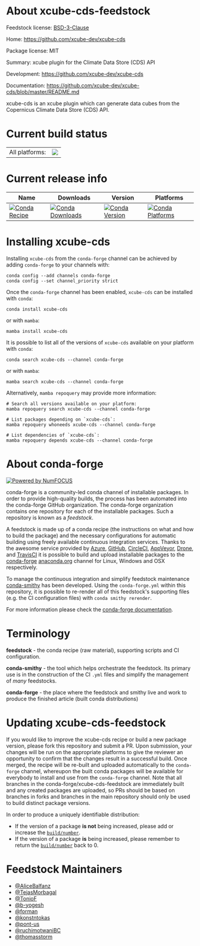 About xcube-cds-feedstock
=========================

Feedstock license: [BSD-3-Clause](https://github.com/conda-forge/xcube-cds-feedstock/blob/main/LICENSE.txt)

Home: https://github.com/xcube-dev/xcube-cds

Package license: MIT

Summary: xcube plugin for the Climate Data Store (CDS) API

Development: https://github.com/xcube-dev/xcube-cds

Documentation: https://github.com/xcube-dev/xcube-cds/blob/master/README.md

xcube-cds is an xcube plugin which can generate data cubes from the Copernicus Climate Data Store (CDS) API.

Current build status
====================


<table><tr><td>All platforms:</td>
    <td>
      <a href="https://dev.azure.com/conda-forge/feedstock-builds/_build/latest?definitionId=10177&branchName=main">
        <img src="https://dev.azure.com/conda-forge/feedstock-builds/_apis/build/status/xcube-cds-feedstock?branchName=main">
      </a>
    </td>
  </tr>
</table>

Current release info
====================

| Name | Downloads | Version | Platforms |
| --- | --- | --- | --- |
| [![Conda Recipe](https://img.shields.io/badge/recipe-xcube--cds-green.svg)](https://anaconda.org/conda-forge/xcube-cds) | [![Conda Downloads](https://img.shields.io/conda/dn/conda-forge/xcube-cds.svg)](https://anaconda.org/conda-forge/xcube-cds) | [![Conda Version](https://img.shields.io/conda/vn/conda-forge/xcube-cds.svg)](https://anaconda.org/conda-forge/xcube-cds) | [![Conda Platforms](https://img.shields.io/conda/pn/conda-forge/xcube-cds.svg)](https://anaconda.org/conda-forge/xcube-cds) |

Installing xcube-cds
====================

Installing `xcube-cds` from the `conda-forge` channel can be achieved by adding `conda-forge` to your channels with:

```
conda config --add channels conda-forge
conda config --set channel_priority strict
```

Once the `conda-forge` channel has been enabled, `xcube-cds` can be installed with `conda`:

```
conda install xcube-cds
```

or with `mamba`:

```
mamba install xcube-cds
```

It is possible to list all of the versions of `xcube-cds` available on your platform with `conda`:

```
conda search xcube-cds --channel conda-forge
```

or with `mamba`:

```
mamba search xcube-cds --channel conda-forge
```

Alternatively, `mamba repoquery` may provide more information:

```
# Search all versions available on your platform:
mamba repoquery search xcube-cds --channel conda-forge

# List packages depending on `xcube-cds`:
mamba repoquery whoneeds xcube-cds --channel conda-forge

# List dependencies of `xcube-cds`:
mamba repoquery depends xcube-cds --channel conda-forge
```


About conda-forge
=================

[![Powered by
NumFOCUS](https://img.shields.io/badge/powered%20by-NumFOCUS-orange.svg?style=flat&colorA=E1523D&colorB=007D8A)](https://numfocus.org)

conda-forge is a community-led conda channel of installable packages.
In order to provide high-quality builds, the process has been automated into the
conda-forge GitHub organization. The conda-forge organization contains one repository
for each of the installable packages. Such a repository is known as a *feedstock*.

A feedstock is made up of a conda recipe (the instructions on what and how to build
the package) and the necessary configurations for automatic building using freely
available continuous integration services. Thanks to the awesome service provided by
[Azure](https://azure.microsoft.com/en-us/services/devops/), [GitHub](https://github.com/),
[CircleCI](https://circleci.com/), [AppVeyor](https://www.appveyor.com/),
[Drone](https://cloud.drone.io/welcome), and [TravisCI](https://travis-ci.com/)
it is possible to build and upload installable packages to the
[conda-forge](https://anaconda.org/conda-forge) [anaconda.org](https://anaconda.org/)
channel for Linux, Windows and OSX respectively.

To manage the continuous integration and simplify feedstock maintenance
[conda-smithy](https://github.com/conda-forge/conda-smithy) has been developed.
Using the ``conda-forge.yml`` within this repository, it is possible to re-render all of
this feedstock's supporting files (e.g. the CI configuration files) with ``conda smithy rerender``.

For more information please check the [conda-forge documentation](https://conda-forge.org/docs/).

Terminology
===========

**feedstock** - the conda recipe (raw material), supporting scripts and CI configuration.

**conda-smithy** - the tool which helps orchestrate the feedstock.
                   Its primary use is in the construction of the CI ``.yml`` files
                   and simplify the management of *many* feedstocks.

**conda-forge** - the place where the feedstock and smithy live and work to
                  produce the finished article (built conda distributions)


Updating xcube-cds-feedstock
============================

If you would like to improve the xcube-cds recipe or build a new
package version, please fork this repository and submit a PR. Upon submission,
your changes will be run on the appropriate platforms to give the reviewer an
opportunity to confirm that the changes result in a successful build. Once
merged, the recipe will be re-built and uploaded automatically to the
`conda-forge` channel, whereupon the built conda packages will be available for
everybody to install and use from the `conda-forge` channel.
Note that all branches in the conda-forge/xcube-cds-feedstock are
immediately built and any created packages are uploaded, so PRs should be based
on branches in forks and branches in the main repository should only be used to
build distinct package versions.

In order to produce a uniquely identifiable distribution:
 * If the version of a package **is not** being increased, please add or increase
   the [``build/number``](https://docs.conda.io/projects/conda-build/en/latest/resources/define-metadata.html#build-number-and-string).
 * If the version of a package **is** being increased, please remember to return
   the [``build/number``](https://docs.conda.io/projects/conda-build/en/latest/resources/define-metadata.html#build-number-and-string)
   back to 0.

Feedstock Maintainers
=====================

* [@AliceBalfanz](https://github.com/AliceBalfanz/)
* [@TejasMorbagal](https://github.com/TejasMorbagal/)
* [@TonioF](https://github.com/TonioF/)
* [@b-yogesh](https://github.com/b-yogesh/)
* [@forman](https://github.com/forman/)
* [@konstntokas](https://github.com/konstntokas/)
* [@pont-us](https://github.com/pont-us/)
* [@ruchimotwaniBC](https://github.com/ruchimotwaniBC/)
* [@thomasstorm](https://github.com/thomasstorm/)

